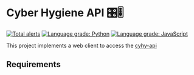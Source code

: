 # Cyber Hygiene API 🎛🎚

[![Total alerts](https://img.shields.io/lgtm/alerts/g/cisagov/cyhy-api.svg?logo=lgtm&logoWidth=18)](https://lgtm.com/projects/g/cisagov/cyhy-api/alerts/)
[![Language grade: Python](https://img.shields.io/lgtm/grade/python/g/cisagov/cyhy-api.svg?logo=lgtm&logoWidth=18)](https://lgtm.com/projects/g/cisagov/cyhy-api/context:python)
[![Language grade: JavaScript](https://img.shields.io/lgtm/grade/javascript/g/cisagov/cyhy-api.svg?logo=lgtm&logoWidth=18)](https://lgtm.com/projects/g/cisagov/cyhy-api/context:javascript)

This project implements a web client to access the [cyhy-api](https://github.com/cisagov/cyhy-api)

## Requirements
